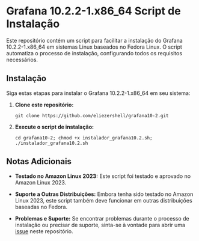 # Grafana 10.2.2-1.x86_64 Script de Instalação

Este repositório contém um script para facilitar a instalação do Grafana 10.2.2-1.x86_64 em sistemas Linux baseados no Fedora Linux. O script automatiza o processo de instalação, configurando todos os requisitos necessários.

## Instalação

Siga estas etapas para instalar o Grafana 10.2.2-1.x86_64 em seu sistema:

1. **Clone este repositório:**
   ```
   git clone https://github.com/eliezershell/grafana10-2.git
   ```

2. **Execute o script de instalação:**
   ```
   cd grafana10-2; chmod +x instalador_grafana10.2.sh; ./instalador_grafana10.2.sh
   ```
   
## Notas Adicionais

- **Testado no Amazon Linux 2023:** Este script foi testado e aprovado no Amazon Linux 2023.
  
- **Suporte a Outras Distribuições:** Embora tenha sido testado no Amazon Linux 2023, este script também deve funcionar em outras distribuições baseadas no Fedora.

- **Problemas e Suporte:** Se encontrar problemas durante o processo de instalação ou precisar de suporte, sinta-se à vontade para abrir uma [issue](https://github.com/eliezershell/grafana10-2/issues) neste repositório.
